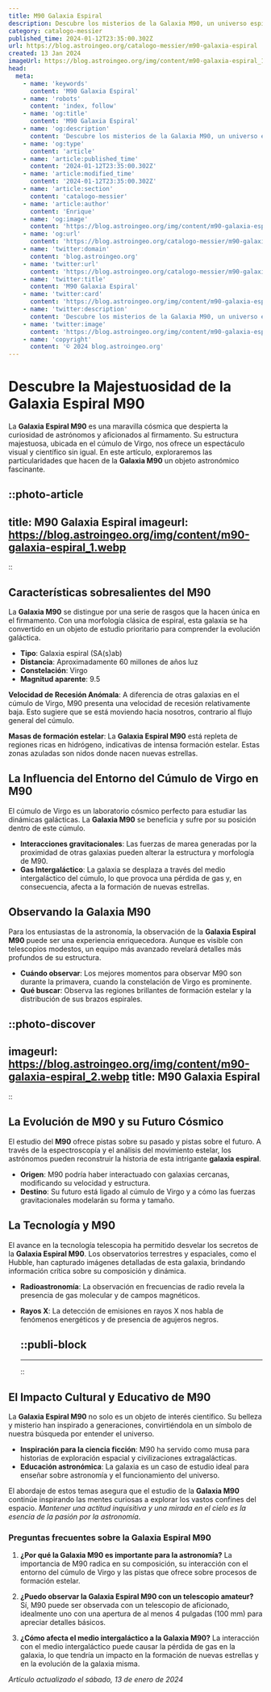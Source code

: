 ```yaml
---
title: M90 Galaxia Espiral
description: Descubre los misterios de la Galaxia M90, un universo espiral de belleza y enigmas cósmicos. Explora su estructura y singularidades astronómicas.
category: catalogo-messier
published_time: 2024-01-12T23:35:00.302Z
url: https://blog.astroingeo.org/catalogo-messier/m90-galaxia-espiral
created: 13 Jan 2024
imageUrl: https://blog.astroingeo.org/img/content/m90-galaxia-espiral_1.webp
head:
  meta:
    - name: 'keywords'
      content: 'M90 Galaxia Espiral'
    - name: 'robots'
      content: 'index, follow'
    - name: 'og:title'
      content: 'M90 Galaxia Espiral'
    - name: 'og:description'
      content: 'Descubre los misterios de la Galaxia M90, un universo espiral de belleza y enigmas cósmicos. Explora su estructura y singularidades astronómicas.'
    - name: 'og:type'
      content: 'article'
    - name: 'article:published_time'
      content: '2024-01-12T23:35:00.302Z'
    - name: 'article:modified_time'
      content: '2024-01-12T23:35:00.302Z'
    - name: 'article:section'
      content: 'catalogo-messier'
    - name: 'article:author'
      content: 'Enrique'
    - name: 'og:image'
      content: 'https://blog.astroingeo.org/img/content/m90-galaxia-espiral_1.webp'
    - name: 'og:url'
      content: 'https://blog.astroingeo.org/catalogo-messier/m90-galaxia-espiral'
    - name: 'twitter:domain'
      content: 'blog.astroingeo.org'
    - name: 'twitter:url'
      content: 'https://blog.astroingeo.org/catalogo-messier/m90-galaxia-espiral'
    - name: 'twitter:title'
      content: 'M90 Galaxia Espiral'
    - name: 'twitter:card'
      content: 'https://blog.astroingeo.org/img/content/m90-galaxia-espiral_1.webp'
    - name: 'twitter:description'
      content: 'Descubre los misterios de la Galaxia M90, un universo espiral de belleza y enigmas cósmicos. Explora su estructura y singularidades astronómicas.'
    - name: 'twitter:image'
      content: 'https://blog.astroingeo.org/img/content/m90-galaxia-espiral_1.webp'
    - name: 'copyright'
      content: '© 2024 blog.astroingeo.org'
---
```

# Descubre la Majestuosidad de la Galaxia Espiral M90

La **Galaxia Espiral M90** es una maravilla cósmica que despierta la curiosidad de astrónomos y aficionados al firmamento. Su estructura majestuosa, ubicada en el cúmulo de Virgo, nos ofrece un espectáculo visual y científico sin igual. En este artículo, exploraremos las particularidades que hacen de la **Galaxia M90** un objeto astronómico fascinante.


::photo-article
---
title: M90 Galaxia Espiral
imageurl: https://blog.astroingeo.org/img/content/m90-galaxia-espiral_1.webp
---
::



## Características sobresalientes del M90

La **Galaxia M90** se distingue por una serie de rasgos que la hacen única en el firmamento. Con una morfología clásica de espiral, esta galaxia se ha convertido en un objeto de estudio prioritario para comprender la evolución galáctica.

- **Tipo**: Galaxia espiral (SA(s)ab)
- **Distancia**: Aproximadamente 60 millones de años luz
- **Constelación**: Virgo
- **Magnitud aparente**: 9.5

**Velocidad de Recesión Anómala**: A diferencia de otras galaxias en el cúmulo de Virgo, M90 presenta una velocidad de recesión relativamente baja. Esto sugiere que se está moviendo hacia nosotros, contrario al flujo general del cúmulo.

**Masas de formación estelar**: La **Galaxia Espiral M90** está repleta de regiones ricas en hidrógeno, indicativas de intensa formación estelar. Estas zonas azuladas son nidos donde nacen nuevas estrellas.

## La Influencia del Entorno del Cúmulo de Virgo en M90

El cúmulo de Virgo es un laboratorio cósmico perfecto para estudiar las dinámicas galácticas. La **Galaxia M90** se beneficia y sufre por su posición dentro de este cúmulo.

- **Interacciones gravitacionales**: Las fuerzas de marea generadas por la proximidad de otras galaxias pueden alterar la estructura y morfología de M90.
- **Gas Intergaláctico**: La galaxia se desplaza a través del medio intergaláctico del cúmulo, lo que provoca una pérdida de gas y, en consecuencia, afecta a la formación de nuevas estrellas.

## Observando la Galaxia M90

Para los entusiastas de la astronomía, la observación de la **Galaxia Espiral M90** puede ser una experiencia enriquecedora. Aunque es visible con telescopios modestos, un equipo más avanzado revelará detalles más profundos de su estructura.

- **Cuándo observar**: Los mejores momentos para observar M90 son durante la primavera, cuando la constelación de Virgo es prominente.
- **Qué buscar**: Observa las regiones brillantes de formación estelar y la distribución de sus brazos espirales.


::photo-discover
---
imageurl: https://blog.astroingeo.org/img/content/m90-galaxia-espiral_2.webp
title: M90 Galaxia Espiral
---
::



## La Evolución de M90 y su Futuro Cósmico

El estudio del **M90** ofrece pistas sobre su pasado y pistas sobre el futuro. A través de la espectroscopía y el análisis del movimiento estelar, los astrónomos pueden reconstruir la historia de esta intrigante **galaxia espiral**.

- **Origen**: M90 podría haber interactuado con galaxias cercanas, modificando su velocidad y estructura.
- **Destino**: Su futuro está ligado al cúmulo de Virgo y a cómo las fuerzas gravitacionales modelarán su forma y tamaño.

## La Tecnología y M90

El avance en la tecnología telescopia ha permitido desvelar los secretos de la **Galaxia Espiral M90**. Los observatorios terrestres y espaciales, como el Hubble, han capturado imágenes detalladas de esta galaxia, brindando información crítica sobre su composición y dinámica.

- **Radioastronomía**: La observación en frecuencias de radio revela la presencia de gas molecular y de campos magnéticos.
- **Rayos X**: La detección de emisiones en rayos X nos habla de fenómenos energéticos y de presencia de agujeros negros.


  ::publi-block
  ---
  ---
  ::
  
  

## El Impacto Cultural y Educativo de M90

La **Galaxia Espiral M90** no solo es un objeto de interés científico. Su belleza y misterio han inspirado a generaciones, convirtiéndola en un símbolo de nuestra búsqueda por entender el universo.

- **Inspiración para la ciencia ficción**: M90 ha servido como musa para historias de exploración espacial y civilizaciones extragalácticas.
- **Educación astronómica**: La galaxia es un caso de estudio ideal para enseñar sobre astronomía y el funcionamiento del universo.

El abordaje de estos temas asegura que el estudio de la **Galaxia M90** continúe inspirando las mentes curiosas a explorar los vastos confines del espacio. *Mantener una actitud inquisitiva y una mirada en el cielo es la esencia de la pasión por la astronomía*.

### Preguntas frecuentes sobre la Galaxia Espiral M90

1. **¿Por qué la Galaxia M90 es importante para la astronomía?**
   La importancia de M90 radica en su composición, su interacción con el entorno del cúmulo de Virgo y las pistas que ofrece sobre procesos de formación estelar.

2. **¿Puedo observar la Galaxia Espiral M90 con un telescopio amateur?**
   Sí, M90 puede ser observada con un telescopio de aficionado, idealmente uno con una apertura de al menos 4 pulgadas (100 mm) para apreciar detalles básicos.

3. **¿Cómo afecta el medio intergaláctico a la Galaxia M90?**
   La interacción con el medio intergaláctico puede causar la pérdida de gas en la galaxia, lo que tendría un impacto en la formación de nuevas estrellas y en la evolución de la galaxia misma.

_Artículo actualizado el sábado, 13 de enero de 2024_